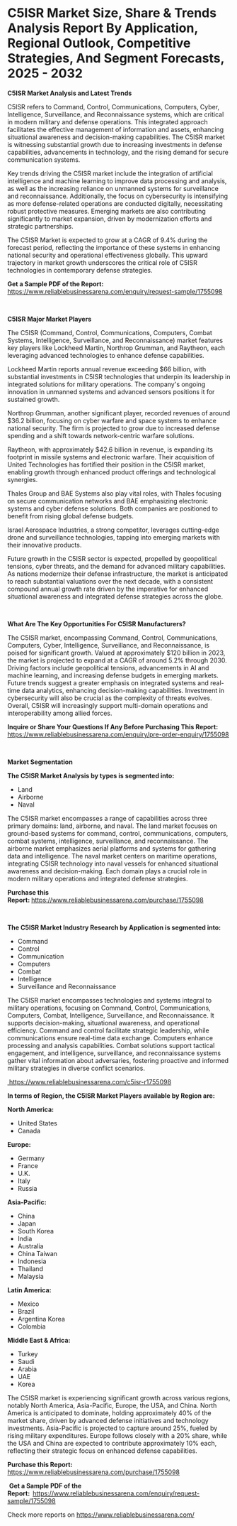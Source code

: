 <p><h1>C5ISR Market Size, Share & Trends Analysis Report By Application, Regional Outlook, Competitive Strategies, And Segment Forecasts, 2025 - 2032</h1></p><p><strong>C5ISR Market Analysis and Latest Trends</strong></p>
<p><p>C5ISR refers to Command, Control, Communications, Computers, Cyber, Intelligence, Surveillance, and Reconnaissance systems, which are critical in modern military and defense operations. This integrated approach facilitates the effective management of information and assets, enhancing situational awareness and decision-making capabilities. The C5ISR market is witnessing substantial growth due to increasing investments in defense capabilities, advancements in technology, and the rising demand for secure communication systems. </p><p>Key trends driving the C5ISR market include the integration of artificial intelligence and machine learning to improve data processing and analysis, as well as the increasing reliance on unmanned systems for surveillance and reconnaissance. Additionally, the focus on cybersecurity is intensifying as more defense-related operations are conducted digitally, necessitating robust protective measures. Emerging markets are also contributing significantly to market expansion, driven by modernization efforts and strategic partnerships. </p><p>The C5ISR Market is expected to grow at a CAGR of 9.4% during the forecast period, reflecting the importance of these systems in enhancing national security and operational effectiveness globally. This upward trajectory in market growth underscores the critical role of C5ISR technologies in contemporary defense strategies.</p></p>
<p><strong>Get a Sample PDF of the Report:&nbsp;</strong> <a href="https://www.reliablebusinessarena.com/enquiry/request-sample/1755098?utm_campaign=1420&utm_medium=2&utm_source=Github&utm_content=ia&utm_term=15022025&utm_id=c5isr">https://www.reliablebusinessarena.com/enquiry/request-sample/1755098</a></p>
<p>&nbsp;</p>
<p><strong>C5ISR Major Market Players</strong></p>
<p><p>The C5ISR (Command, Control, Communications, Computers, Combat Systems, Intelligence, Surveillance, and Reconnaissance) market features key players like Lockheed Martin, Northrop Grumman, and Raytheon, each leveraging advanced technologies to enhance defense capabilities.</p><p>Lockheed Martin reports annual revenue exceeding $66 billion, with substantial investments in C5ISR technologies that underpin its leadership in integrated solutions for military operations. The company's ongoing innovation in unmanned systems and advanced sensors positions it for sustained growth.</p><p>Northrop Grumman, another significant player, recorded revenues of around $36.2 billion, focusing on cyber warfare and space systems to enhance national security. The firm is projected to grow due to increased defense spending and a shift towards network-centric warfare solutions.</p><p>Raytheon, with approximately $42.6 billion in revenue, is expanding its footprint in missile systems and electronic warfare. Their acquisition of United Technologies has fortified their position in the C5ISR market, enabling growth through enhanced product offerings and technological synergies.</p><p>Thales Group and BAE Systems also play vital roles, with Thales focusing on secure communication networks and BAE emphasizing electronic systems and cyber defense solutions. Both companies are positioned to benefit from rising global defense budgets.</p><p>Israel Aerospace Industries, a strong competitor, leverages cutting-edge drone and surveillance technologies, tapping into emerging markets with their innovative products.</p><p>Future growth in the C5ISR sector is expected, propelled by geopolitical tensions, cyber threats, and the demand for advanced military capabilities. As nations modernize their defense infrastructure, the market is anticipated to reach substantial valuations over the next decade, with a consistent compound annual growth rate driven by the imperative for enhanced situational awareness and integrated defense strategies across the globe.</p></p>
<p>&nbsp;</p>
<p><strong>What Are The Key Opportunities For C5ISR Manufacturers?</strong></p>
<p><p>The C5ISR market, encompassing Command, Control, Communications, Computers, Cyber, Intelligence, Surveillance, and Reconnaissance, is poised for significant growth. Valued at approximately $120 billion in 2023, the market is projected to expand at a CAGR of around 5.2% through 2030. Driving factors include geopolitical tensions, advancements in AI and machine learning, and increasing defense budgets in emerging markets. Future trends suggest a greater emphasis on integrated systems and real-time data analytics, enhancing decision-making capabilities. Investment in cybersecurity will also be crucial as the complexity of threats evolves. Overall, C5ISR will increasingly support multi-domain operations and interoperability among allied forces.</p></p>
<p><strong>Inquire or Share Your Questions If Any Before Purchasing This Report:</strong> <a href="https://www.reliablebusinessarena.com/enquiry/pre-order-enquiry/1755098?utm_campaign=1420&utm_medium=2&utm_source=Github&utm_content=ia&utm_term=15022025&utm_id=c5isr">https://www.reliablebusinessarena.com/enquiry/pre-order-enquiry/1755098</a></p>
<p>&nbsp;</p>
<p><strong>Market Segmentation</strong></p>
<p><strong>The C5ISR Market Analysis by types is segmented into:</strong></p>
<p><ul><li>Land</li><li>Airborne</li><li>Naval</li></ul></p>
<p><p>The C5ISR market encompasses a range of capabilities across three primary domains: land, airborne, and naval. The land market focuses on ground-based systems for command, control, communications, computers, combat systems, intelligence, surveillance, and reconnaissance. The airborne market emphasizes aerial platforms and systems for gathering data and intelligence. The naval market centers on maritime operations, integrating C5ISR technology into naval vessels for enhanced situational awareness and decision-making. Each domain plays a crucial role in modern military operations and integrated defense strategies.</p></p>
<p><strong>Purchase this Report:&nbsp;</strong><a href="https://www.reliablebusinessarena.com/purchase/1755098?utm_campaign=1420&utm_medium=2&utm_source=Github&utm_content=ia&utm_term=15022025&utm_id=c5isr">https://www.reliablebusinessarena.com/purchase/1755098</a></p>
<p>&nbsp;</p>
<p><strong>The C5ISR Market Industry Research by Application is segmented into:</strong></p>
<p><ul><li>Command</li><li>Control</li><li>Communication</li><li>Computers</li><li>Combat</li><li>Intelligence</li><li>Surveillance and Reconnaissance</li></ul></p>
<p><p>The C5ISR market encompasses technologies and systems integral to military operations, focusing on Command, Control, Communications, Computers, Combat, Intelligence, Surveillance, and Reconnaissance. It supports decision-making, situational awareness, and operational efficiency. Command and control facilitate strategic leadership, while communications ensure real-time data exchange. Computers enhance processing and analysis capabilities. Combat solutions support tactical engagement, and intelligence, surveillance, and reconnaissance systems gather vital information about adversaries, fostering proactive and informed military strategies in diverse conflict scenarios.</p></p>
<p><a href="https://www.reliablebusinessarena.com/c5isr-r1755098?utm_campaign=1420&utm_medium=2&utm_source=Github&utm_content=ia&utm_term=15022025&utm_id=c5isr">&nbsp;https://www.reliablebusinessarena.com/c5isr-r1755098</a></p>
<p><strong>In terms of Region, the C5ISR Market Players available by Region are:</strong></p>
<p>
    <p> <strong> North America: </strong>
        <ul>
            <li>United States</li>
            <li>Canada</li>
        </ul>
        </p> 
    <p> <strong> Europe: </strong>
        <ul>
            <li>Germany</li>
            <li>France</li>
            <li>U.K.</li>
            <li>Italy</li>
            <li>Russia</li>
        </ul>
        </p> 
    <p> <strong> Asia-Pacific: </strong>
        <ul>
            <li>China</li>
            <li>Japan</li>
            <li>South Korea</li>
            <li>India</li>
            <li>Australia</li>
            <li>China Taiwan</li>
            <li>Indonesia</li>
            <li>Thailand</li>
            <li>Malaysia</li>
        </ul>
        </p> 
    <p> <strong> Latin America: </strong>
        <ul>
            <li>Mexico</li>
            <li>Brazil</li>
            <li>Argentina Korea</li>
            <li>Colombia</li>
        </ul>
        </p> 
    <p> <strong> Middle East & Africa: </strong>
        <ul>
            <li>Turkey</li>
            <li>Saudi</li>
            <li>Arabia</li>
            <li>UAE</li>
            <li>Korea</li>
        </ul>
    </p>
    </p>
<p><p>The C5ISR market is experiencing significant growth across various regions, notably North America, Asia-Pacific, Europe, the USA, and China. North America is anticipated to dominate, holding approximately 40% of the market share, driven by advanced defense initiatives and technology investments. Asia-Pacific is projected to capture around 25%, fueled by rising military expenditures. Europe follows closely with a 20% share, while the USA and China are expected to contribute approximately 10% each, reflecting their strategic focus on enhanced defense capabilities.</p></p>
<p><strong>Purchase this Report: </strong><a href="https://www.reliablebusinessarena.com/purchase/1755098?utm_campaign=1420&utm_medium=2&utm_source=Github&utm_content=ia&utm_term=15022025&utm_id=c5isr">https://www.reliablebusinessarena.com/purchase/1755098</a></p>
<p>&nbsp;<strong>Get a Sample PDF of the Report:&nbsp;&nbsp;</strong><a href="https://www.reliablebusinessarena.com/enquiry/request-sample/1755098?utm_campaign=1420&utm_medium=2&utm_source=Github&utm_content=ia&utm_term=15022025&utm_id=c5isr">https://www.reliablebusinessarena.com/enquiry/request-sample/1755098</a></p>
<p><strong></strong></p>
<p>Check more reports on <a href="https://www.reliablebusinessarena.com/?utm_campaign=1420&utm_medium=2&utm_source=Github&utm_content=ia&utm_term=15022025&utm_id=c5isr">https://www.reliablebusinessarena.com/</a></p>
